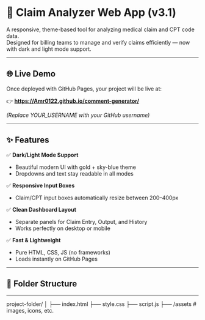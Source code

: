 # 🧩 Claim Analyzer Web App (v3.1)

A responsive, theme-based tool for analyzing medical claim and CPT code data.  
Designed for billing teams to manage and verify claims efficiently — now with dark and light mode support.

---

## 🌐 Live Demo
Once deployed with GitHub Pages, your project will be live at:

👉 **https://Amr0122.github.io/comment-generator/**

*(Replace YOUR_USERNAME with your GitHub username)*

---

## ✨ Features
✅ **Dark/Light Mode Support**  
- Beautiful modern UI with gold + sky-blue theme  
- Dropdowns and text stay readable in all modes  

✅ **Responsive Input Boxes**  
- Claim/CPT input boxes automatically resize between 200–400px  

✅ **Clean Dashboard Layout**  
- Separate panels for Claim Entry, Output, and History  
- Works perfectly on desktop or mobile  

✅ **Fast & Lightweight**  
- Pure HTML, CSS, JS (no frameworks)  
- Loads instantly on GitHub Pages

---

## 🧱 Folder Structure
------------------------------------------------------------------------------------------
project-folder/
│
├── index.html
├── style.css
├── script.js
├── /assets # images, icons, etc.
